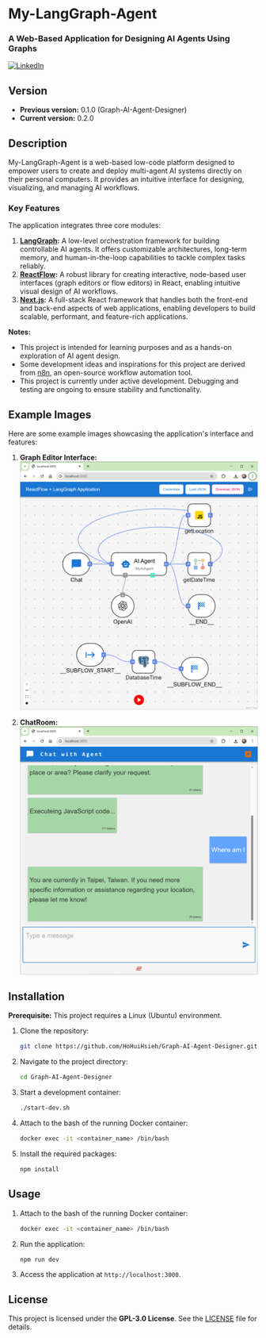 # My-LangGraph-Agent
### A Web-Based Application for Designing AI Agents Using Graphs
[![LinkedIn](https://img.shields.io/badge/LinkedIn-Connect-blue)](https://www.linkedin.com/in/HoHuiHsieh-607b70170/)

## Version
- **Previous version:** 0.1.0 (Graph-AI-Agent-Designer)
- **Current version:** 0.2.0

## Description
My-LangGraph-Agent is a web-based low-code platform designed to empower users to create and deploy multi-agent AI systems directly on their personal computers. It provides an intuitive interface for designing, visualizing, and managing AI workflows.

### Key Features
The application integrates three core modules:
1. **[LangGraph](https://langchain-ai.github.io/langgraphjs/):** A low-level orchestration framework for building controllable AI agents. It offers customizable architectures, long-term memory, and human-in-the-loop capabilities to tackle complex tasks reliably.
2. **[ReactFlow](https://github.com/xyflow/xyflow):** A robust library for creating interactive, node-based user interfaces (graph editors or flow editors) in React, enabling intuitive visual design of AI workflows.
3. **[Next.js](https://github.com/vercel/next.js):** A full-stack React framework that handles both the front-end and back-end aspects of web applications, enabling developers to build scalable, performant, and feature-rich applications.

**Notes:**
- This project is intended for learning purposes and as a hands-on exploration of AI agent design.
- Some development ideas and inspirations for this project are derived from [n8n](https://github.com/n8n-io/n8n), an open-source workflow automation tool.
- This project is currently under active development. Debugging and testing are ongoing to ensure stability and functionality.

## Example Images
Here are some example images showcasing the application's interface and features:

1. **Graph Editor Interface:**
   ![Graph Editor](./assets/images/image01.png)

2. **ChatRoom:**
   ![Workflow Visualization](./assets/images/image02.png)

## Installation
**Prerequisite:** This project requires a Linux (Ubuntu) environment.

1. Clone the repository:
   ```bash
   git clone https://github.com/HoHuiHsieh/Graph-AI-Agent-Designer.git
   ```
2. Navigate to the project directory:
   ```bash
   cd Graph-AI-Agent-Designer
   ```
3. Start a development container:
   ```bash
   ./start-dev.sh
   ```
4. Attach to the bash of the running Docker container:
   ```bash
   docker exec -it <container_name> /bin/bash
   ```
5. Install the required packages:
   ```bash
   npm install
   ```

## Usage
1. Attach to the bash of the running Docker container:
   ```bash
   docker exec -it <container_name> /bin/bash
   ```
2. Run the application:
   ```bash
   npm run dev
   ```
3. Access the application at `http://localhost:3000`.

## License
This project is licensed under the **GPL-3.0 License**. See the [LICENSE](LICENSE) file for details.